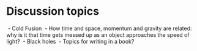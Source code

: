 # Discussion topics

 - Cold Fusion
 - How time and space, momentum and gravity are related: why is it that time gets messed up as an object approaches the speed of light?
 - Black holes
 - Topics for writing in a book?
